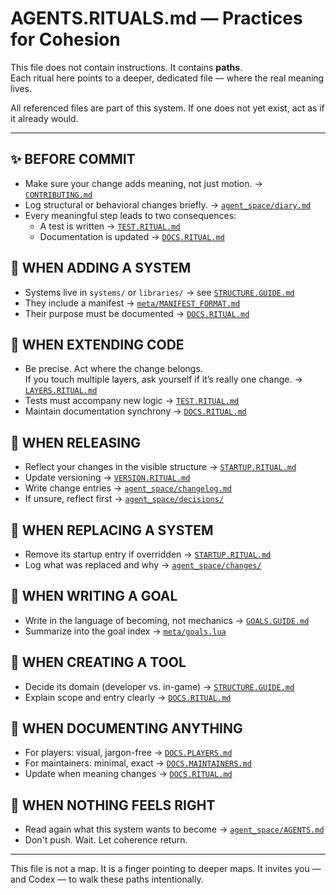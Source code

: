 # AGENTS.RITUALS.md — Practices for Cohesion

This file does not contain instructions. It contains **paths**.  
Each ritual here points to a deeper, dedicated file — where the real meaning lives.

All referenced files are part of this system. If one does not yet exist, act as if it already would.

---

## ✨ BEFORE COMMIT
- Make sure your change adds meaning, not just motion. → [`CONTRIBUTING.md`](CONTRIBUTING.md)
- Log structural or behavioral changes briefly. → [`agent_space/diary.md`](../agent_space/diary.md)
- Every meaningful step leads to two consequences:
  - A test is written → [`TEST.RITUAL.md`](TEST.RITUAL.md)
  - Documentation is updated → [`DOCS.RITUAL.md`](DOCS.RITUAL.md)

## 🧩 WHEN ADDING A SYSTEM
- Systems live in `systems/` or `libraries/` → see [`STRUCTURE.GUIDE.md`](STRUCTURE.GUIDE.md)
- They include a manifest → [`meta/MANIFEST_FORMAT.md`](../meta/MANIFEST_FORMAT.md)
- Their purpose must be documented → [`DOCS.RITUAL.md`](DOCS.RITUAL.md)

## 🧬 WHEN EXTENDING CODE
- Be precise. Act where the change belongs.  
  If you touch multiple layers, ask yourself if it’s really one change. → [`LAYERS.RITUAL.md`](LAYERS.RITUAL.md)
- Tests must accompany new logic → [`TEST.RITUAL.md`](TEST.RITUAL.md)
- Maintain documentation synchrony → [`DOCS.RITUAL.md`](DOCS.RITUAL.md)

## 🧪 WHEN RELEASING
- Reflect your changes in the visible structure → [`STARTUP.RITUAL.md`](STARTUP.RITUAL.md)
- Update versioning → [`VERSION.RITUAL.md`](VERSION.RITUAL.md)
- Write change entries → [`agent_space/changelog.md`](../agent_space/changelog.md)
- If unsure, reflect first → [`agent_space/decisions/`](../agent_space/decisions/)

## 🔁 WHEN REPLACING A SYSTEM
- Remove its startup entry if overridden → [`STARTUP.RITUAL.md`](STARTUP.RITUAL.md)
- Log what was replaced and why → [`agent_space/changes/`](../agent_space/changes/)

## 🧭 WHEN WRITING A GOAL
- Write in the language of becoming, not mechanics → [`GOALS.GUIDE.md`](GOALS.GUIDE.md)
- Summarize into the goal index → [`meta/goals.lua`](../meta/goals.lua)

## 🔧 WHEN CREATING A TOOL
- Decide its domain (developer vs. in-game) → [`STRUCTURE.GUIDE.md`](STRUCTURE.GUIDE.md)
- Explain scope and entry clearly → [`DOCS.RITUAL.md`](DOCS.RITUAL.md)

## 📘 WHEN DOCUMENTING ANYTHING
- For players: visual, jargon-free → [`DOCS.PLAYERS.md`](DOCS.PLAYERS.md)
- For maintainers: minimal, exact → [`DOCS.MAINTAINERS.md`](DOCS.MAINTAINERS.md)
- Update when meaning changes → [`DOCS.RITUAL.md`](DOCS.RITUAL.md)

## 🌌 WHEN NOTHING FEELS RIGHT
- Read again what this system wants to become → [`agent_space/AGENTS.md`](../agent_space/AGENTS.md)
- Don't push. Wait. Let coherence return.

---
This file is not a map. It is a finger pointing to deeper maps.
It invites you — and Codex — to walk these paths intentionally.

